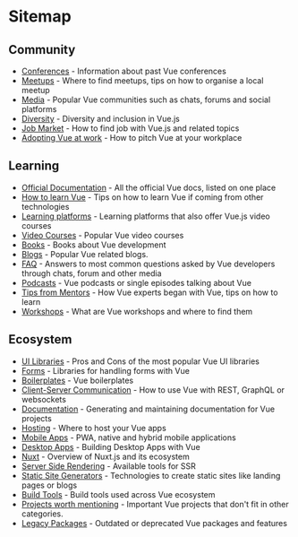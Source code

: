 # Sitemap

## Community
* [Conferences](./community/conferences.md) - Information about past Vue conferences
* [Meetups](./community/meetups.md) - Where to find meetups, tips on how to organise a local meetup
* [Media](./community/social-media.md) - Popular Vue communities such as chats, forums and social platforms
* [Diversity](./community/diversity.md) - Diversity and inclusion in Vue.js
* [Job Market](./community/job-market.md) - How to find job with Vue.js and related topics
* [Adopting Vue at work](./community/adopt-vue-at-work.md) - How to pitch Vue at your workplace

## Learning
* [Official Documentation](./learning/official-documentation.md) - All the official Vue docs, listed on one place
* [How to learn Vue](./learning/how-to-learn-vue.md) - Tips on how to learn Vue if coming from other technologies
* [Learning platforms](./learning/learning-platforms.md) - Learning platforms that also offer Vue.js video courses
* [Video Courses](./learning/courses.md) - Popular Vue video courses
* [Books](./learning/books.md) - Books about Vue development
* [Blogs](./learning/blogs.md) - Popular Vue related blogs.
* [FAQ](./learning/faq.md) - Answers to most common questions asked by Vue developers through chats, forum and other media
* [Podcasts](./learning/podcasts.md) - Vue podcasts or single episodes talking about Vue
* [Tips from Mentors](./learning/tips-from-mentors.md) - How Vue experts began with Vue, tips on how to learn
* [Workshops](./learning/workshops.md) - What are Vue workshops and where to find them

## Ecosystem
* [UI Libraries](./ecosystem/ui-libraries.md) - Pros and Cons of the most popular Vue UI libraries
* [Forms](./ecosystem/forms.md) - Libraries for handling forms with Vue
* [Boilerplates](./ecosystem/boilerplates.md) - Vue boilerplates
* [Client-Server Communication](./ecosystem/client-server-communication.md) - How to use Vue with REST, GraphQL or websockets
* [Documentation](./ecosystem/documentation.md) - Generating and maintaining documentation for Vue projects
* [Hosting](./ecosystem/hosting.md) - Where to host your Vue apps
* [Mobile Apps](./ecosystem/mobile-apps.md) - PWA, native and hybrid mobile applications
* [Desktop Apps](./ecosystem/desktop-apps.md) - Building Desktop Apps with Vue
* [Nuxt](./ecosystem/nuxt.md) - Overview of Nuxt.js and its ecosystem
* [Server Side Rendering](./ecosystem/server-side-rendering.md) - Available tools for SSR
* [Static Site Generators](./ecosystem/static-site-generators.md) - Technologies to create static sites like landing pages or blogs
* [Build Tools](./ecosystem/build-tools.md) - Build tools used across Vue ecosystem
* [Projects worth mentioning](./ecosystem/projects-worth-mentioning.md) - Important Vue projects that don't fit in other categories.
* [Legacy Packages](./ecosystem/legacy.md) - Outdated or deprecated Vue packages and features
